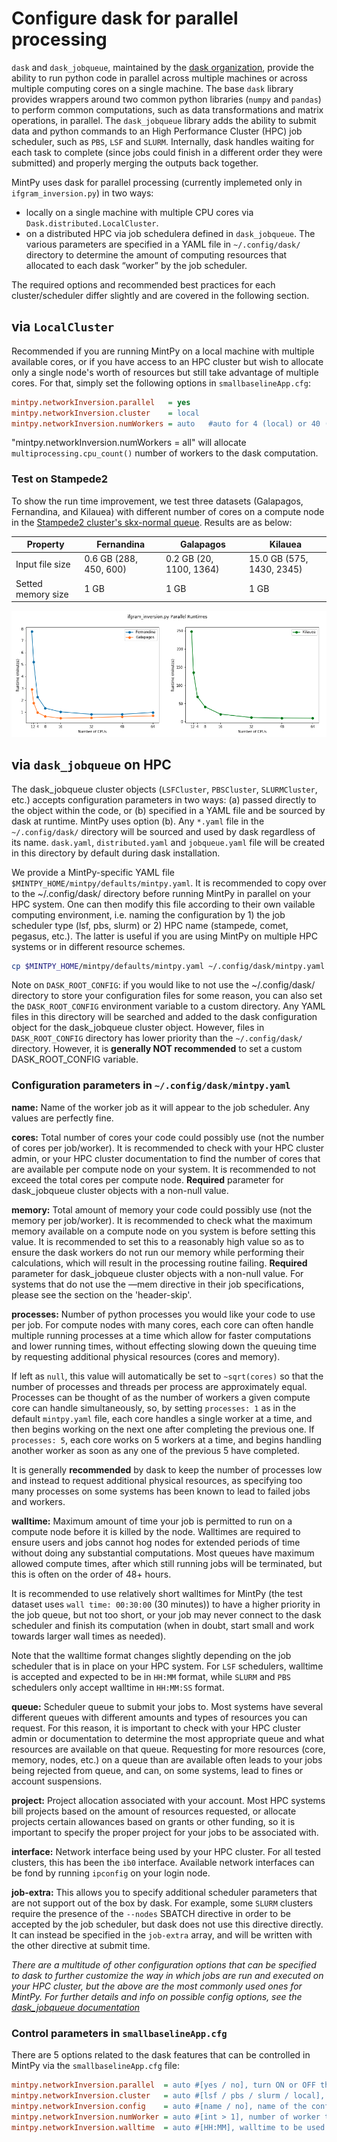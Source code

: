# Configure dask for parallel processing #

`dask` and `dask_jobqueue`, maintained by the [dask organization](https://dask.org/), provide the ability to run python code in parallel across multiple machines or across multiple computing cores on a single machine. The base `dask` library provides wrappers around two common python libraries (`numpy` and `pandas`) to perform common computations, such as data transformations and matrix operations, in parallel. The `dask_jobqueue` library adds the ability to submit data and python commands to an High Performance Cluster (HPC) job scheduler, such as `PBS`, `LSF` and `SLURM`. Internally, dask handles waiting for each task to complete (since jobs could finish in a different order they were submitted) and properly merging the outputs back together. 

MintPy uses dask for parallel processing (currently implemeted only in `ifgram_inversion.py`) in two ways: 

+ locally on a single machine with multiple CPU cores via `Dask.distributed.LocalCluster`. 
+ on a distributed HPC via job schedulera defined in `dask_jobqueue`. The various parameters are specified in a YAML file in `~/.config/dask/` directory to determine the amount of computing resources that allocated to each dask “worker” by the job scheduler.

The required options and recommended best practices for each cluster/scheduler differ slightly and are covered in the following section.

## via `LocalCluster` ##

Recommended if you are running MintPy on a local machine with multiple available cores, or if you have access to an HPC cluster but wish to allocate only a single node's worth of resources but still take advantage of multiple cores. For that, simply set the following options in `smallbaselineApp.cfg`:

```cfg
mintpy.networkInversion.parallel   = yes
mintpy.networkInversion.cluster    = local
mintpy.networkInversion.numWorkers = auto   #auto for 4 (local) or 40 (non-local), set to "all" to use all available cores.
```

"mintpy.networkInversion.numWorkers = all" will allocate `multiprocessing.cpu_count()` number of workers to the dask computation.

### Test on Stampede2 ###

To show the run time improvement, we test three datasets (Galapagos, Fernandina, and Kilauea) with different number of cores on a compute node in the [Stampede2 cluster's skx-normal queue](https://portal.tacc.utexas.edu/user-guides/stampede2#overview-skxcomputenodes). Results are as below:

| Property              | Fernandina             | Galapagos               | Kilauea                   |
|-----------------------|------------------------|-------------------------|---------------------------|
| Input file size       | 0.6 GB (288, 450, 600) | 0.2 GB (20, 1100, 1364) | 15.0 GB (575, 1430, 2345) |
| Setted memory size    | 1 GB                   | 1 GB                    | 1 GB                      |

![Dask LocalCluster Performance](https://raw.githubusercontent.com/insarlab/MintPy-tutorial/master/docs/dask_local_cluster_performance.png)

## via `dask_jobqueue` on HPC ##

The dask_jobqueue cluster objects (`LSFCluster`, `PBSCluster`, `SLURMCluster`, etc.) accepts configuration parameters in two ways: (a) passed directly to the object within the code, or (b) specified in a YAML file and be sourced by dask at runtime. MintPy uses option (b). Any `*.yaml` file in the `~/.config/dask/` directory will be sourced and used by dask regardless of its name. `dask.yaml`,  `distributed.yaml` and `jobqueue.yaml` file will be created in this directory by default during dask installation. 

We provide a MintPy-specific YAML file `$MINTPY_HOME/mintpy/defaults/mintpy.yaml`. It is recommended to copy over to the ~/.config/dask/ directory before running MintPy in parallel on your HPC system. One can then modify this file according to their own vailable computing environment, i.e. naming the configuration by 1) the job scheduler type (lsf, pbs, slurm) or 2) HPC name (stampede, comet, pegasus, etc.). The latter is useful if you are using MintPy on multiple HPC systems or in different resource schemes.

```bash
cp $MINTPY_HOME/mintpy/defaults/mintpy.yaml ~/.config/dask/mintpy.yaml
```

Note on `DASK_ROOT_CONFIG`: if you would like to not use the ~/.config/dask/ directory to store your configuration files for some reason, you can also set the `DASK_ROOT_CONFIG` environment variable to a custom directory. Any YAML files in this directory will be searched and added to the dask configuration object for the dask_jobqueue cluster object. However, files in `DASK_ROOT_CONFIG` directory has lower priority than the `~/.config/dask/` directory. However, it is **generally NOT recommended** to set a custom DASK_ROOT_CONFIG variable.

### Configuration parameters in `~/.config/dask/mintpy.yaml` ###

**name:** Name of the worker job as it will appear to the job scheduler. Any values are perfectly fine.

**cores:** Total number of cores your code could possibly use (not the number of cores per job/worker). It is recommended to check with your HPC cluster admin, or your HPC cluster documentation to find the number of cores that are available per compute node on your system. It is recommended to not exceed the total cores per compute node. **Required** parameter for dask_jobqueue cluster objects with a non-null value.

**memory:** Total amount of memory your code could possibly use (not the memory per job/worker). It is recommended to check what the maximum memory available on a compute node on you system is before setting this value. It is recommended to set this to a reasonably high value so as to ensure the dask workers do not run our memory while performing their calculations, which will result in the processing routine failing. **Required** parameter for dask_jobqueue cluster objects with a non-null value. For systems that do not use the —mem directive in their job specifications, please see the section on the 'header-skip'.

**processes:** Number of python processes you would like your code to use per job. For compute nodes with many cores, each core can often handle multiple running processes at a time which allow for faster computations and lower running times, without effecting slowing down the queuing time by requesting additional physical resources (cores and memory). 

If left as `null`, this value will automatically be set to `~sqrt(cores)` so that the number of processes and threads per process are approximately equal.  Processes can be thought of as the number of workers a given compute core can handle simultaneously, so, by setting `processes: 1` as in the default `mintpy.yaml` file, each core handles a single worker at a time, and then begins working on the next one after completing the previous one. If `processes: 5`, each core works on 5 workers at a time, and begins handling another worker as soon as any one of the previous 5 have completed. 

It is generally **recommended** by dask to keep the number of processes low and instead to request additional physical resources, as specifying too many processes on some systems has been known to lead to failed jobs and workers.

**walltime:** Maximum amount of time your job is permitted to run on a compute node before it is killed by the node. Walltimes are required to ensure users and jobs cannot hog nodes for extended periods of time without doing any substantial computations. Most queues have maximum allowed compute times, after which still running jobs will be terminated, but this is often on the order of 48+ hours. 

It is recommended to use relatively short walltimes for MintPy (the test dataset uses `wall time: 00:30:00` (30 minutes)) to have a higher priority in the job queue, but not too short, or your job may never connect to the dask scheduler and finish its computation (when in doubt, start small and work towards larger wall times as needed). 

Note that the walltime format changes slightly depending on the job scheduler that is in place on your HPC system. For `LSF` schedulers, walltime is accepted and expected to be in `HH:MM` format, while `SLURM` and `PBS` schedulers only accept walltime in `HH:MM:SS` format.

**queue:** Scheduler queue to submit your jobs to. Most systems have several different queues with different amounts and types of resources you can request. For this reason, it is important to check with your HPC cluster admin or documentation to determine the most appropriate queue and what resources are available on that queue. Requesting for more resources (core, memory, nodes, etc.) on a queue than are available often leads to your jobs being rejected from queue, and can, on some systems, lead to fines or account suspensions.

**project:** Project allocation associated with your account. Most HPC systems bill projects based on the amount of resources requested, or allocate projects certain allowances based on grants or other funding, so it is important to specify the proper project for your jobs to be associated with.

**interface:** Network interface being used by your HPC cluster. For all tested clusters, this has been the `ib0` interface. Available network interfaces can be fond by running `ipconfig` on your login node.

**job-extra:** This allows you to specify additional scheduler parameters that are not support out of the box by dask. For example, some `SLURM` clusters require the presence of the `--nodes` SBATCH directive in order to be accepted by the job scheduler, but dask does not use this directive directly. It can instead be specified in the `job-extra` array, and will be written with the other directive at submit time.

*There are a multitude of other configuration options that can be specified to dask to further customize the way in which jobs are run and executed on your HPC cluster, but the above are the most commonly used ones for MintPy. For further details and info on possible config options, see the [dask_jobqueue documentation](https://jobqueue.dask.org/en/latest/configuration.html)*

### Control parameters in `smallbaselineApp.cfg` ###

There are 5 options related to the dask features that can be controlled in MintPy via the `smallbaselineApp.cfg` file:

```cfg
mintpy.networkInversion.parallel  = auto #[yes / no], turn ON or OFF the parallel processing with dask, auto for no.
mintpy.networkInversion.cluster   = auto #[lsf / pbs / slurm / local], job scheduler in your HPC system auto for local.
mintpy.networkInversion.config    = auto #[name / no], name of the configuration section in YAML file, auto for no (to use the same name as the cluster type specified above)
mintpy.networkInversion.numWorker = auto #[int > 1], number of worker to submit and run, auto for 4 (local) or 40 (non-local), set to "all" to use all available cores.
mintpy.networkInversion.walltime  = auto #[HH:MM], walltime to be used for each dask job, auto for 00:40.
```
